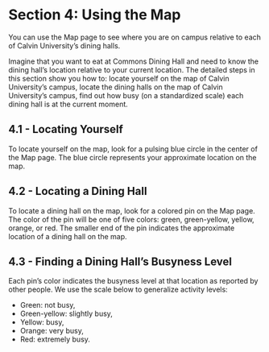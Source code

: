 # Section 4: Using the Map

You can use the Map page to see where you are on campus relative to each of Calvin University’s dining halls.

Imagine that you want to eat at Commons Dining Hall and need to know the dining hall’s location relative to your current location. The detailed steps in this section show you how to:
locate yourself on the map of Calvin University’s campus,
locate the dining halls on the map of Calvin University’s campus,
find out how busy (on a standardized scale) each dining hall is at the current moment.

## 4.1 - Locating Yourself

To locate yourself on the map, look for a pulsing blue circle in the center of the Map page. The blue circle represents your approximate location on the map.

## 4.2 - Locating a Dining Hall

To locate a dining hall on the map, look for a colored pin on the Map page. The color of the pin will be one of five colors: 
green, green-yellow, yellow, orange, or red. The smaller end of the pin indicates the approximate location of a dining hall on the map.

## 4.3 - Finding a Dining Hall’s Busyness Level

Each pin’s color indicates the busyness level at that location as reported by other people. 
We use the scale below to generalize activity levels:
- Green: not busy,
- Green-yellow: slightly busy,
- Yellow: busy,
- Orange: very busy,
- Red: extremely busy.
